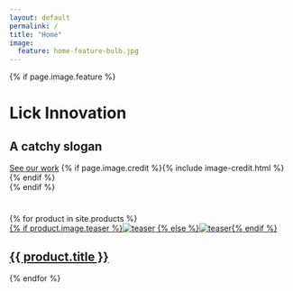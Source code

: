 ```yaml
---
layout: default
permalink: /
title: "Home"
image:
  feature: home-feature-bulb.jpg
---
```

{% if page.image.feature %}

  <div class="page-lead" style="background-image:url({{ site.url }}/images/{{ page.image.feature }})">
		<div class="wrap page-lead-content">
		  <h1>Lick Innovation</h1>
			<h2>A catchy slogan</h2>
			<a href="{{ site.url }}/work" class="btn-inverse">See our work</a>
			{% if page.image.credit %}{% include image-credit.html %}{% endif %}
		</div><!-- /.page-lead-content -->
</div><!-- /.page-lead -->
{% endif %}

<div class="wrap">
  <div class="page-title">
    <h1></h1>
  </div>
<div class="archive-wrap">
<div class="page-content">
{% for product in site.products %}
	<article class="tile" itemscope itemtype="http://schema.org/Article">
		<a href="{{ site.url }}{{ product.url }}" title="{{ product.title }}" class="post-teaser">{% if product.image.teaser %}<img src="{{ site.url }}/images/{{ product.image.teaser }}" alt="teaser" itemprop="image">
			{% else %}<img src="{{ site.url }}/images/{{ site.teaser }}" alt="teaser" itemprop="image">{% endif %}</a>
		<h2 class="post-title" itemprop="name"><a href="{{ site.url }}{{ product.url }}">{{ product.title }}</a></h2>
  </article><!-- /.tile -->
  {% endfor %}
</div><!-- /.page-wrap -->
</div><!-- /.archive-wrap -->
</div><!-- /.wrap -->
